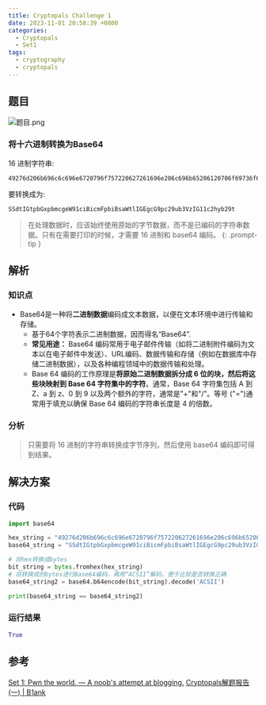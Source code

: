 ```yaml
---
title: Cryptopals Challenge 1
date: 2023-11-01 20:58:39 +0800
categories:
  - Cryptopals
  - Set1
tags:
  - cryptography
  - cryptopals
---
```


## 题目

![题目.png](https://note-for-zephyrryan.oss-cn-beijing.aliyuncs.com/obsidian_picture/QQ%E6%88%AA%E5%9B%BE20231107223925.png)
### 将十六进制转换为Base64
16 进制字符串:

```
49276d206b696c6c696e6720796f757220627261696e206c696b65206120706f69736f6e6f7573206d757368726f6f6d
```

要转换成为:

```
SSdtIGtpbGxpbmcgeW91ciBicmFpbiBsaWtlIGEgcG9pc29ub3VzIG11c2hyb29t
```



> 在处理数据时，应该始终使用原始的字节数据，而不是已编码的字符串数据。只有在需要打印的时候，才需要 16 进制和 base64 编码。
{: .prompt-tip }


## 解析
### 知识点

- Base64是一种将**二进制数据**编码成文本数据，以便在文本环境中进行传输和存储。
  - 基于64个字符表示二进制数据，因而得名“Base64”.
  - **常见用途：** Base64 编码常用于电子邮件传输（如将二进制附件编码为文本以在电子邮件中发送）、URL编码、数据传输和存储（例如在数据库中存储二进制数据），以及各种编程领域中的数据传输和处理。
  - Base 64 编码的工作原理是**将原始二进制数据拆分成 6 位的块，然后将这些块映射到 Base 64 字符集中的字符**。通常，Base 64 字符集包括 A 到 Z、a 到 z、0 到 9 以及两个额外的字符，通常是"+"和"/"。等号 ("=")通常用于填充以确保 Base 64 编码的字符串长度是 4 的倍数。

### 分析
> 只需要将 16 进制的字符串转换成字节序列，然后使用 base64 编码即可得到结果。

## 解决方案
### 代码

```python
import base64

hex_string = "49276d206b696c6c696e6720796f757220627261696e206c696b65206120706f69736f6e6f7573206d757368726f6f6d"
base64_string = "SSdtIGtpbGxpbmcgeW91ciBicmFpbiBsaWtlIGEgcG9pc29ub3VzIG11c2hyb29t"

# 将hex转换成bytes
bit_string = bytes.fromhex(hex_string)
# 将转换成的bytes进行Base64编码，再用“ACSII”解码，便于比较是否转换正确
base64_string2 = base64.b64encode(bit_string).decode('ACSII')

print(base64_string == base64_string2)

```

### 运行结果

```python
True
```


## 参考
[Set 1: Pwn the world. — A noob's attempt at blogging.](https://hexterisk.github.io/blog/posts/2020/04/20/set-1/)
[Cryptopals解题报告(一) | B1ank](https://blank-vax.github.io/2019/11/13/Cryptopals%E8%A7%A3%E9%A2%98%E6%8A%A5%E5%91%8A(%E4%B8%80)/)